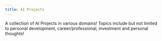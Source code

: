 ```yaml
---
title: AI Projects
---
```


<!-- TODO update dscription -->
A collection of AI Projects in various domains! Topics include but not limited to personal development, career/professional, investment and personal thoughts!
